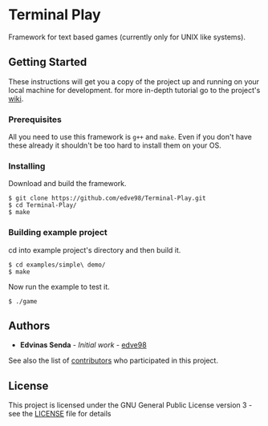 # Terminal Play

Framework for text based games (currently only for UNIX like systems).

## Getting Started

These instructions will get you a copy of the project up and running on your local machine for development. for more in-depth tutorial go to the project's [wiki](https://github.com/edve98/Terminal-Play/wiki).

### Prerequisites

All you need to use this framework is `g++` and `make`. Even if you don't have these already it shouldn't be too hard to install them on your OS.

### Installing

Download and build the framework.

```
$ git clone https://github.com/edve98/Terminal-Play.git
$ cd Terminal-Play/
$ make
```

### Building example project

cd into example project's directory and then build it.

```
$ cd examples/simple\ demo/
$ make
```

Now run the example to test it.

```
$ ./game
```

## Authors

* **Edvinas Senda** - *Initial work* - [edve98](https://github.com/edve98)

See also the list of [contributors](https://github.com/edve98/Terminal-Play/contributors) who participated in this project.

## License

This project is licensed under the GNU General Public License version 3 - see the [LICENSE](LICENSE) file for details
